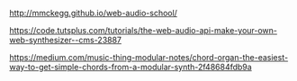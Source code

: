 http://mmckegg.github.io/web-audio-school/

https://code.tutsplus.com/tutorials/the-web-audio-api-make-your-own-web-synthesizer--cms-23887

https://medium.com/music-thing-modular-notes/chord-organ-the-easiest-way-to-get-simple-chords-from-a-modular-synth-2f48684fdb9a
